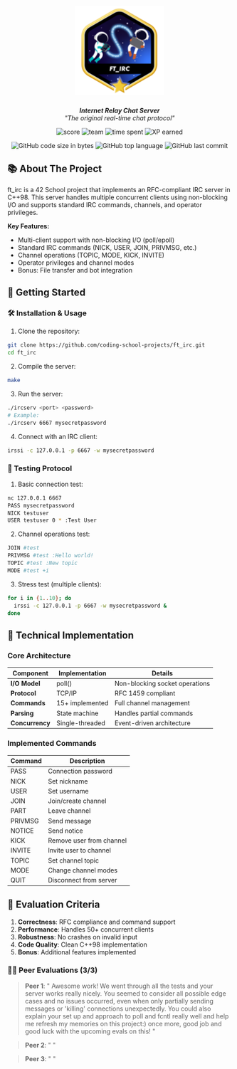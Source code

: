 <h1 align="center">
  <img src="https://github.com/senthilpoo10/badges/blob/main/badges/ft_ircm.png" width="200"/>
</h1>

<p align="center">
  <b><i>Internet Relay Chat Server</i></b><br>
  <i>"The original real-time chat protocol"</i>
</p>

<p align="center">
  <img alt="score" src="https://img.shields.io/badge/score-125%2F100-brightgreen" />
  <img alt="team" src="https://img.shields.io/badge/team-3%20members-yellow" />
  <img alt="time spent" src="https://img.shields.io/badge/time%20spent-150%20hours-blue" />
  <img alt="XP earned" src="https://img.shields.io/badge/XP%20earned-672-orange" />
<p align="center">
  <img alt="GitHub code size in bytes" src="https://img.shields.io/github/languages/code-size/coding-school-projects/ft_irc?color=lightblue" />
  <img alt="GitHub top language" src="https://img.shields.io/github/languages/top/coding-school-projects/ft_irc?color=blue" />
  <img alt="GitHub last commit" src="https://img.shields.io/github/last-commit/coding-school-projects/ft_irc?color=green" />
</p>

## 📚 About The Project

ft_irc is a 42 School project that implements an RFC-compliant IRC server in C++98. This server handles multiple concurrent clients using non-blocking I/O and supports standard IRC commands, channels, and operator privileges.

**Key Features:**
- Multi-client support with non-blocking I/O (poll/epoll)
- Standard IRC commands (NICK, USER, JOIN, PRIVMSG, etc.)
- Channel operations (TOPIC, MODE, KICK, INVITE)
- Operator privileges and channel modes
- Bonus: File transfer and bot integration

## 🏁 Getting Started

### 🛠️ Installation & Usage

1. Clone the repository:
```bash
git clone https://github.com/coding-school-projects/ft_irc.git
cd ft_irc
```

2. Compile the server:
```bash
make
```

3. Run the server:
```bash
./ircserv <port> <password>
# Example:
./ircserv 6667 mysecretpassword
```

4. Connect with an IRC client:
```bash
irssi -c 127.0.0.1 -p 6667 -w mysecretpassword
```

### 🧪 Testing Protocol

1. Basic connection test:
```bash
nc 127.0.0.1 6667
PASS mysecretpassword
NICK testuser
USER testuser 0 * :Test User
```

2. Channel operations test:
```bash
JOIN #test
PRIVMSG #test :Hello world!
TOPIC #test :New topic
MODE #test +i
```

3. Stress test (multiple clients):
```bash
for i in {1..10}; do
  irssi -c 127.0.0.1 -p 6667 -w mysecretpassword &
done
```

## 🧠 Technical Implementation

### Core Architecture
| Component | Implementation | Details |
|-----------|----------------|---------|
| **I/O Model** | poll() | Non-blocking socket operations |
| **Protocol** | TCP/IP | RFC 1459 compliant |
| **Commands** | 15+ implemented | Full channel management |
| **Parsing** | State machine | Handles partial commands |
| **Concurrency** | Single-threaded | Event-driven architecture |

### Implemented Commands
| Command | Description |
|---------|-------------|
| PASS | Connection password |
| NICK | Set nickname |
| USER | Set username |
| JOIN | Join/create channel |
| PART | Leave channel |
| PRIVMSG | Send message |
| NOTICE | Send notice |
| KICK | Remove user from channel |
| INVITE | Invite user to channel |
| TOPIC | Set channel topic |
| MODE | Change channel modes |
| QUIT | Disconnect from server |

## 📝 Evaluation Criteria

1. **Correctness**: RFC compliance and command support
2. **Performance**: Handles 50+ concurrent clients
3. **Robustness**: No crashes on invalid input
4. **Code Quality**: Clean C++98 implementation
5. **Bonus**: Additional features implemented

### 🧑‍💻 Peer Evaluations (3/3)

> **Peer 1**: " Awesome work! We went through all the tests and your server works really nicely. You seemed to consider all possible edge cases and no issues occurred, even when only partially sending messages or 'killing' connections unexpectedly. You could also explain your set up and approach to poll and fcntl really well and help me refresh my memories on this project:) once more, good job and good luck with the upcoming evals on this! "

> **Peer 2**: " "

> **Peer 3**: " "

